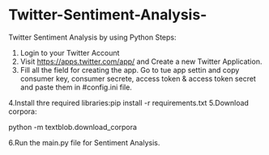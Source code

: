 # Twitter-Sentiment-Analysis-
Twitter Sentiment Analysis by using Python
Steps:
1. Login to your Twitter Account
2. Visit https://apps.twitter.com/app/ and Create a new Twitter Application.
3. Fill all the field for creating the app. Go to tue app settin and copy consumer key, consumer secrete, access token & access token secret and paste them in #config.ini file.

4.Install thre required libraries:pip install -r requirements.txt
5.Download corpora:

python -m textblob.download_corpora

6.Run the main.py file for Sentiment Analysis.
